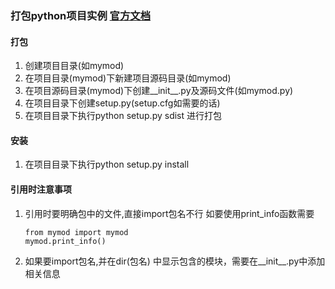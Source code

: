 ### 打包python项目实例 [官方文档](https://packaging.python.org/tutorials/packaging-projects/)
#### 打包
1. 创建项目目录(如mymod)
2. 在项目目录(mymod)下新建项目源码目录(如mymod)
3. 在项目源码目录(mymod)下创建__init__.py及源码文件(如mymod.py)
4. 在项目目录下创建setup.py(setup.cfg如需要的话)
5. 在项目目录下执行python setup.py sdist 进行打包
#### 安装
1. 在项目目录下执行python setup.py install
#### 引用时注意事项
1. 引用时要明确包中的文件,直接import包名不行
    如要使用print_info函数需要
    ```
    from mymod import mymod
    mymod.print_info()
    ```
2. 如果要import包名,并在dir(包名) 中显示包含的模块，需要在__init__.py中添加相关信息
